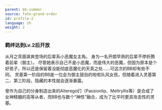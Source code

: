 ```yaml
---
parent: bb-summer
source: fate-grand-order
id: profile-2
language: zh
weight: 2
---
```


### 羁绊达到Lv.2后开放

从月之背面飒爽登场的后辈系小恶魔女主角。
身为一名开朗早熟的后辈不停折腾着前辈（御主）。
尽管她表示自己不是小恶魔，而是伟大的恶魔，但因为原本是个好孩子，所以还是保留着没能彻底恶魔化的天真之处……可这次的BB却有些不同。
灵基第一阶段的BB是一位会为御主鼓劲的啦啦队风女孩，但随着进入灵基第二、第三阶段，隐藏的本性就会逐渐暴露。

曾作为自己的分身制造出来的Alterego们（Passionlip、Meltryllis等）是合成了女神精髓的高等从者，而BB也与数个“神性”融合，成为了比平时更具攻击性的灵基。
